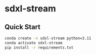 # sdxl-stream

## Quick Start

```bash
conda create -n sdxl-stream python=3.11
conda activate sdxl-stream
pip install -r requirements.txt
```
